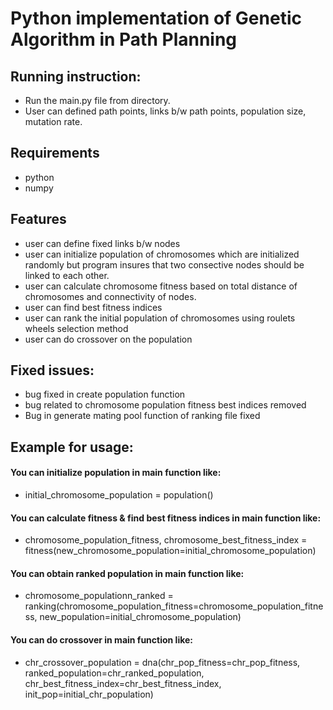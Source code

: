 # Python implementation of Genetic Algorithm in Path Planning

## Running instruction:
- Run the main.py file from directory. 
- User can defined path points, links b/w path points, population size, mutation rate.

## Requirements
- python
- numpy

## Features
- user can define fixed links b/w nodes
- user can initialize population of chromosomes which are initialized randomly but program insures that two consective nodes should be linked to each other.
- user can calculate chromosome fitness based on total distance of chromosomes and connectivity of nodes.
- user can find best fitness indices
- user can rank the initial population of chromosomes using roulets wheels selection method
- user can do crossover on the population

## Fixed issues:
- bug fixed in create population function
- bug related to chromosome population fitness best indices removed
- Bug in generate mating pool function of ranking file fixed

## Example for usage: 
#### You can initialize population in main function like:
- initial_chromosome_population = population()
#### You can calculate fitness & find best fitness indices in main function like:
- chromosome_population_fitness, chromosome_best_fitness_index = fitness(new_chromosome_population=initial_chromosome_population)
#### You can obtain ranked population in main function like:
- chromosome_populationn_ranked = ranking(chromosome_population_fitness=chromosome_population_fitness, new_population=initial_chromosome_population)
#### You can do crossover in main function like:
- chr_crossover_population = dna(chr_pop_fitness=chr_pop_fitness, ranked_population=chr_ranked_population,
chr_best_fitness_index=chr_best_fitness_index, init_pop=initial_chr_population)

